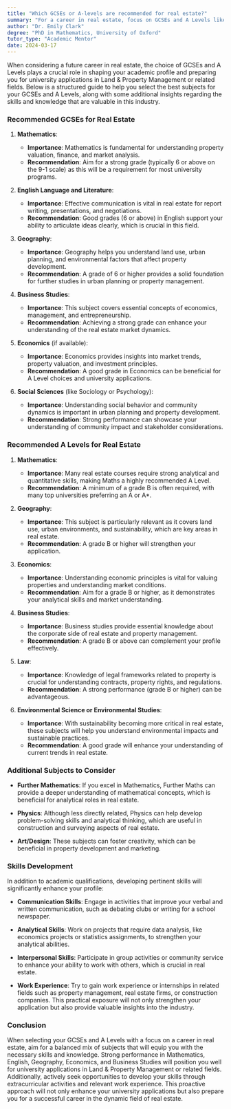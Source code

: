 ```yaml
---
title: "Which GCSEs or A-levels are recommended for real estate?"
summary: "For a career in real estate, focus on GCSEs and A Levels like Mathematics, Geography, and Business to prepare for university and industry demands."
author: "Dr. Emily Clark"
degree: "PhD in Mathematics, University of Oxford"
tutor_type: "Academic Mentor"
date: 2024-03-17
---
```


When considering a future career in real estate, the choice of GCSEs and A Levels plays a crucial role in shaping your academic profile and preparing you for university applications in Land & Property Management or related fields. Below is a structured guide to help you select the best subjects for your GCSEs and A Levels, along with some additional insights regarding the skills and knowledge that are valuable in this industry.

### Recommended GCSEs for Real Estate

1. **Mathematics**:
   - **Importance**: Mathematics is fundamental for understanding property valuation, finance, and market analysis. 
   - **Recommendation**: Aim for a strong grade (typically 6 or above on the 9-1 scale) as this will be a requirement for most university programs.

2. **English Language and Literature**:
   - **Importance**: Effective communication is vital in real estate for report writing, presentations, and negotiations.
   - **Recommendation**: Good grades (6 or above) in English support your ability to articulate ideas clearly, which is crucial in this field.

3. **Geography**:
   - **Importance**: Geography helps you understand land use, urban planning, and environmental factors that affect property development.
   - **Recommendation**: A grade of 6 or higher provides a solid foundation for further studies in urban planning or property management.

4. **Business Studies**:
   - **Importance**: This subject covers essential concepts of economics, management, and entrepreneurship.
   - **Recommendation**: Achieving a strong grade can enhance your understanding of the real estate market dynamics.

5. **Economics** (if available):
   - **Importance**: Economics provides insights into market trends, property valuation, and investment principles.
   - **Recommendation**: A good grade in Economics can be beneficial for A Level choices and university applications.

6. **Social Sciences** (like Sociology or Psychology):
   - **Importance**: Understanding social behavior and community dynamics is important in urban planning and property development.
   - **Recommendation**: Strong performance can showcase your understanding of community impact and stakeholder considerations.

### Recommended A Levels for Real Estate

1. **Mathematics**:
   - **Importance**: Many real estate courses require strong analytical and quantitative skills, making Maths a highly recommended A Level.
   - **Recommendation**: A minimum of a grade B is often required, with many top universities preferring an A or A*.

2. **Geography**:
   - **Importance**: This subject is particularly relevant as it covers land use, urban environments, and sustainability, which are key areas in real estate.
   - **Recommendation**: A grade B or higher will strengthen your application.

3. **Economics**:
   - **Importance**: Understanding economic principles is vital for valuing properties and understanding market conditions.
   - **Recommendation**: Aim for a grade B or higher, as it demonstrates your analytical skills and market understanding.

4. **Business Studies**:
   - **Importance**: Business studies provide essential knowledge about the corporate side of real estate and property management.
   - **Recommendation**: A grade B or above can complement your profile effectively.

5. **Law**:
   - **Importance**: Knowledge of legal frameworks related to property is crucial for understanding contracts, property rights, and regulations.
   - **Recommendation**: A strong performance (grade B or higher) can be advantageous.

6. **Environmental Science or Environmental Studies**:
   - **Importance**: With sustainability becoming more critical in real estate, these subjects will help you understand environmental impacts and sustainable practices.
   - **Recommendation**: A good grade will enhance your understanding of current trends in real estate.

### Additional Subjects to Consider

- **Further Mathematics**: If you excel in Mathematics, Further Maths can provide a deeper understanding of mathematical concepts, which is beneficial for analytical roles in real estate.

- **Physics**: Although less directly related, Physics can help develop problem-solving skills and analytical thinking, which are useful in construction and surveying aspects of real estate.

- **Art/Design**: These subjects can foster creativity, which can be beneficial in property development and marketing.

### Skills Development

In addition to academic qualifications, developing pertinent skills will significantly enhance your profile:

- **Communication Skills**: Engage in activities that improve your verbal and written communication, such as debating clubs or writing for a school newspaper.

- **Analytical Skills**: Work on projects that require data analysis, like economics projects or statistics assignments, to strengthen your analytical abilities.

- **Interpersonal Skills**: Participate in group activities or community service to enhance your ability to work with others, which is crucial in real estate.

- **Work Experience**: Try to gain work experience or internships in related fields such as property management, real estate firms, or construction companies. This practical exposure will not only strengthen your application but also provide valuable insights into the industry.

### Conclusion

When selecting your GCSEs and A Levels with a focus on a career in real estate, aim for a balanced mix of subjects that will equip you with the necessary skills and knowledge. Strong performance in Mathematics, English, Geography, Economics, and Business Studies will position you well for university applications in Land & Property Management or related fields. Additionally, actively seek opportunities to develop your skills through extracurricular activities and relevant work experience. This proactive approach will not only enhance your university applications but also prepare you for a successful career in the dynamic field of real estate.
    